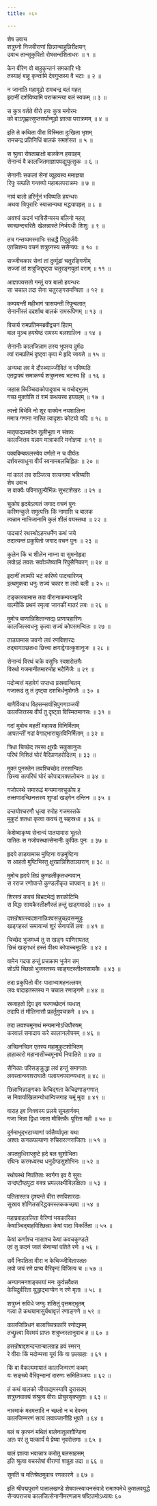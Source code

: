 ```yaml
---
title: ०६०

---
```

शेष उवाच  
शत्रुघ्नो निजवीराणां छिन्नान्बाहून्निरीक्षयन्  
उवाच तान्सुकुपितो रोषसन्दंशिताधरः ॥ १ ॥


केन वीरेण वो बाहुकृन्तनं समकारि भोः  
तस्याहं बाहू कृन्तामि देवगुप्तस्य वै भटाः ॥ २ ॥


न जानाति महामूढो रामचन्द्र बलं महत्  
इदानीं दर्शयिष्यामि पराक्रान्त्या बलं स्वकम् ॥ ३ ॥


स कुत्र वर्तते वीरो हयः कुत्र मनोरमः  
को वाऽगृह्णात्सुप्तसर्पान्मूढो ज्ञात्वा पराक्रमम् ॥ ४ ॥


इति ते कथिता वीरा विस्मिता दुःखिता भृशम्  
रामचन्द्र प्रतिनिधिं बालकं समशंसत ॥ ५ ॥


स श्रुत्वा रोषताम्राक्षो बालकेन हयग्रहम्  
सेनान्यं वै कालजितमाज्ञापयद्युयुत्सुकः ॥ ६ ॥


सेनानीः सकलां सेनां व्यूहयस्व ममाज्ञया  
रिपुः सम्प्रति गन्तव्यो महाबलपराक्रमः ॥ ७ ॥


नायं बालो हरिर्नूनं भविष्यति हयन्धरः  
अथवा त्रिपुरारिः स्यान्नान्यथा मद्धयापहृत् ॥ ८ ॥


अवश्यं कदनं भाविसैन्यस्य बलिनो महत्  
स्वच्छन्दचरितैः खेलन्नास्ते निर्भयधीः शिशुः ॥ ९ ॥


तत्र गन्तव्यमस्माभिः सन्नद्धै रिपुदुर्जयैः  
एतन्निशम्य वचनं शत्रुघ्नस्य ससैन्यपः ॥ १० ॥


सज्जीचकार सेनां तां दुर्व्यूढां चतुरङ्गिणीम्  
सज्जां तां शत्रुजिद्दृष्ट्वा चतुरङ्गयुतां वराम् ॥ ११ ॥


आज्ञापयत्ततो गन्तुं यत्र बालो हयन्धरः  
सा चचाल तदा सेना चतुरङ्गसमन्विता ॥ १२ ॥


कम्पयन्ती महीभागं त्रासयन्ती रिपून्बलात्  
सेनानीस्तं ददर्शाथ बालकं रामरूपिणम् ॥ १३ ॥


विचार्य रामप्रतिममब्रवीद्वचनं हितम्  
बाल मुञ्च हयश्रेष्ठं रामस्य बलशालिनः ॥ १४ ॥


सेनानीः कालजिन्नाम तस्य भूपस्य दुर्मदः  
त्वां रामप्रतिमं दृष्ट्वा कृपा मे हृदि जायते ॥ १५ ॥


अन्यथा तव मे दौस्थ्याज्जीवितं न भविष्यति  
एतद्वाक्यं समाकर्ण्य शत्रुघ्नस्य भटस्य हि ॥ १६ ॥


जहास किञ्चिदाकोपादुवाच च वचोद्भुतम्  
गच्छ मुक्तोसि तं रामं कथयस्व हयग्रहम् ॥ १७ ॥


त्वत्तो बिभेमि नो शूर वाक्येन नयशालिना  
ममात्र गणना नास्ति त्वादृशाः कोटयो यदि ॥ १८ ॥


मातृपादप्रसादेन तूलीभूता न संशयः  
कालजित्तव यन्नाम मात्राकारि मनोज्ञया ॥ १९ ॥


पक्वबिम्बफलस्येव वर्णतो न च वीर्यतः  
दर्शयस्वाधुना वीर्यं स्वनामबलचिह्नितः ॥ २० ॥


मां कालं तव सञ्जित्य सत्यनामा भविष्यसि  
शेष उवाच  
स वाक्यैः पविनातुल्यैर्भिन्नः सुभटशेखरः ॥ २१ ॥


चुकोप हृदयेऽत्यतं जगाद वचनं पुनः  
कस्मिन्कुले समुत्पत्तिः किं नामासि च बालक  
त्वन्नाम नाभिजानामि कुलं शीलं वयस्तथा ॥ २२ ॥


पादचारं रथस्थोऽहमधर्मेण कथं जये  
तदात्यन्तं प्रकुपितो जगाद वचनं पुनः ॥ २३ ॥


कुलेन किं च शीलेन नाम्ना वा सुमनोहृदा  
लवोऽहं लवतः सर्वाञ्जेष्यामि रिपुसैनिकान् ॥ २४ ॥


इदानीं त्वामपि भटं करिष्ये पादचारिणम्  
इत्थमुक्त्वा धनुः सज्यं चकार स लवो बली ॥ २५ ॥


टङ्कारयामास तदा वीरानाकम्पयन्हृदि  
वाल्मीकिं प्रथमं स्मृत्वा जानकीं मातरं लवः ॥ २६ ॥


मुमोच बाणान्निशितान्सद्यः प्राणापहारिणः  
कालजित्स्वधनुः कृत्वा सज्यं कोपसमन्वितः ॥ २७ ॥


ताडयामास जवनो लवं रणविशारदः  
तद्बाणाञ्छतधा छित्त्वा क्षणाद्वेगात्कुशानुजः ॥ २८ ॥


सेनान्यं विरथं चक्रे वसुभिः स्वशरोत्तमैः  
विरथो गजमानीतमारुरोह भटैर्निजैः ॥ २९ ॥


मदोन्मत्तं महावेगं सप्तधा प्रस्रवान्वितम्  
गजारूढं तु तं दृष्ट्वा दशभिर्धनुषोगतैः ॥ ३० ॥


बाणैर्विव्याध विहसन्सर्वान्रिपुगणाञ्जयी  
कालजित्तस्य वीर्यं तु दृष्ट्वा विस्मितमानसः ॥ ३१ ॥


गदां मुमोच महतीं महायस विनिर्मिताम्  
आपतन्तीं गदां वेगाद्भारायुतविनिर्मिताम् ॥ ३२ ॥


त्रिधा चिच्छेद तरसा क्षुरप्रैः सकुशानुजः  
परिघं निशितं घोरं वैरिप्राणहरोदितम् ॥ ३३ ॥


मुक्तं पुनस्तेन लवश्चिच्छेद तरसान्वितः  
छित्त्वा तत्परिघं घोरं कोपादारक्तलोचनः ॥ ३४ ॥


गजोपस्थे समारूढं मन्यमानश्चुकोप ह  
तत्क्षणादच्छिनत्तस्य शुण्डां खड्गेन दन्तिनः ॥ ३५ ॥


दन्तयोश्चरणौ धृत्वा रुरोह गजमस्तके  
मुकुटं शतधा कृत्वा कवचं तु सहस्रधा ॥ ३६ ॥


केशेष्वाकृष्य सेनान्यं पातयामास भूतले  
पातितः स गजोपस्थात्सेनानीः कुपितः पुनः ॥ ३७ ॥


हृदये ताडयामास मुष्टिना वज्रमुष्टिना  
स आहतो मुष्टिभिस्तु क्षुरप्रान्निशिताञ्छरान् ॥ ३८ ॥


मुमोच हृदये क्षिप्रं कुण्डलीकृतधन्ववान्  
स रराज रणोपान्ते कुण्डलीकृत चापवान् ॥ ३९ ॥


शिरस्त्रं कवचं बिभ्रदभेद्यं शरकोटिभिः  
स विद्धः सायकैस्तीक्ष्णैस्तं हन्तुं खड्गमाददे ॥ ४० ॥


दशन्रोषात्स्वदशनान्निःश्वसन्नुच्छ्वसन्मुहुः  
खड्गहस्तं समायान्तं शूरं सेनापतिं लवः ॥ ४१ ॥


चिच्छेद भुजमध्यं तु स खड्गः पाणिरापतत्  
छिन्नं खड्गधरं हस्तं वीक्ष्य कोपाच्चमूपतिः ॥ ४२ ॥


वामेन गदया हन्तुं प्रचक्राम भुजेन तम्  
सोऽपि च्छिन्नो भुजस्तस्य साङ्गदस्तीक्ष्णसायकैः ॥ ४३ ॥


तदा प्रकुपितो वीरः पादाभ्यामहनल्लवम्  
लवः पादाहतस्तस्य न चचाल रणाङ्गणे ॥ ४४ ॥


स्रजाहतो द्विप इव चरणच्छेदनं व्यधात्  
तदापि तं मौलिनासौ प्रहर्तुमुपचक्रमे ॥ ४५ ॥


तदा लवश्चमूनाथं मन्यमानोऽधिपौरुषम्  
करवालं समादाय करे कालानलोपमम् ॥ ४६ ॥


अच्छिनच्छिर एतस्य महामुकुटशोभितम्  
हाहाकारो महानासीच्चमूनाथे निपातिते ॥ ४७ ॥


सैनिकाः परिसङ्क्रुद्धा लवं हन्तुं समागताः  
लवस्तान्स्वशराघातैः पलायनपरान्व्यधात् ॥ ४८ ॥


छिन्नाभिन्नाङ्गकाः केचिद्गता केचिद्रणाङ्गणात्  
स निवार्याखिलान्योधान्विजगाह चमूं मुदा ॥ ४९ ॥


वाराह इव निःश्वस्य प्रलये सुमहार्णवम्  
गजा भिन्ना द्विधा जाता मौक्तिकैः पूरिता मही ॥ ५० ॥


दुर्गमाभूद्भटाग्र्याणां पर्वतैर्व्यापृता यथा  
अश्वाः कनकपल्याणा रुचिरारत्नराजिताः ॥ ५१ ॥


अपतन्रुधिराप्लुष्टे ह्रदे बल सुशोभिताः  
रथिनः करमध्यस्थ धनुर्दण्डसुशोभिनः ॥ ५२ ॥


रथोपस्थे निपतिताः स्वर्गगा इव वै सुराः  
सन्दष्टौष्ठपुटा वक्त्र भ्रमल्लक्ष्मीविलक्षिताः ॥ ५३ ॥


पतितास्तत्र दृश्यन्ते वीरा रणविशारदाः  
सुस्राव शोणितसरिद्धयमस्तककच्छपा ॥ ५४ ॥


महाप्रवाहललिता वैरिणां भयकारिका  
केषाञ्चिद्बाहविश्छिन्नाः केषां पादा विकर्तिता ॥ ५५ ॥


केषां कर्णाश्च नासाश्च केषां कवचकुण्डले  
एवं तु कदनं जातं सेनान्यां पतिते रणे ॥ ५६ ॥


सर्वे निपतिता वीरा न केचिज्जीवितास्ततः  
लवो जयं रणे प्राप्य वैरिवृन्दं विजित्य च ॥ ५७ ॥


अन्यागमनशङ्कायां मनः कुर्वन्नवैक्षत  
केचिदुर्वरिता युद्धाद्भाग्येन न रणे मृताः ॥ ५८ ॥


शत्रुघ्नं सविधे जग्मुः शंसितुं वृत्तमद्भुतम्  
गत्वा ते कथयामासुर्यथावृत्तं रणाङ्गणे ॥ ५९ ॥


कालजिन्निधनं बालाच्चित्रकारि रणोद्यमम्  
तच्छ्रुत्वा विस्मयं प्राप्तः शत्रुघ्नस्तानुवाच ह ॥ ६० ॥


हसन्रोषाद्दशन्दन्तान्बालग्राह हयं स्मरन्  
रे वीराः किं मदोन्मत्ता यूयं किं वा छलग्रहाः ॥ ६१ ॥


किं वा वैकल्यमायातं कालजिन्मरणं कथम्  
यः सङ्ख्ये वैरिवृन्दानां दारुणः समितिञ्जयः ॥ ६२ ॥


तं कथं बालको जीयाद्यमस्यापि दुरासदम्  
शत्रुघ्नवाक्यं संश्रुत्य वीराः प्रोचुरसृक्प्लुताः ॥ ६३ ॥


नास्माकं मदमत्तादि न च्छलो न च देवनम्  
कालजिन्मरणं सत्यं लवाज्जानीहि भूपते ॥ ६४ ॥


बलं च कृत्स्नं मथितं बालेनातुलशौण्डिना  
अतः परं तु यत्कार्यं ये प्रेष्या नृवरोत्तमाः ॥ ६५ ॥


बालं ज्ञात्वा भवान्नात्र करोतु बलसाहसम्  
इति श्रुत्वा वचस्तेषां वीराणां शत्रुहा तदा ॥ ६६ ॥


सुमतिं च मतिश्रेष्ठमुवाच रणकारणे ॥ ६७ ॥


इति श्रीपद्मपुराणे पातालखण्डे शेषवात्स्यायनसंवादे रामाश्वमेधे कुशलवयुद्धे  
सैन्यपराजय कालजित्सेनानीमरणन्नाम षष्टितमोऽध्यायः ६०